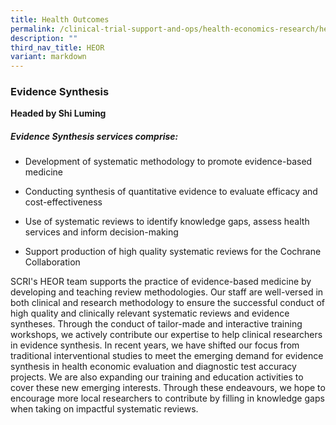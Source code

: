 ```yaml
---
title: Health Outcomes
permalink: /clinical-trial-support-and-ops/health-economics-research/health-outcomes/
description: ""
third_nav_title: HEOR
variant: markdown
---
```

### Evidence Synthesis

**Headed by Shi Luming**

##### Evidence Synthesis services comprise:

*   Development of systematic methodology to promote evidence-based medicine
    
*   Conducting synthesis of quantitative evidence to evaluate efficacy and cost-effectiveness
    
*   Use of systematic reviews to identify knowledge gaps, assess health services and inform decision-making
    
*   Support production of high quality systematic reviews for the Cochrane Collaboration
    

SCRI's HEOR team supports the practice of evidence-based medicine by developing and teaching review methodologies. Our staff are well-versed in both clinical and research methodology to ensure the successful conduct of high quality and clinically relevant systematic reviews and evidence syntheses. Through the conduct of tailor-made and interactive training workshops, we actively contribute our expertise to help clinical researchers in evidence synthesis. In recent years, we have shifted our focus from traditional interventional studies to meet the emerging demand for evidence synthesis in health economic evaluation and diagnostic test accuracy projects. We are also expanding our training and education activities to cover these new emerging interests. Through these endeavours, we hope to encourage more local researchers to contribute by filling in knowledge gaps when taking on impactful systematic reviews.